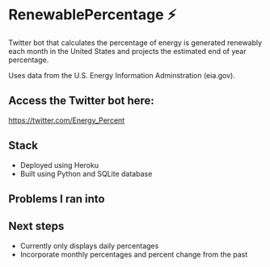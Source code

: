# RenewablePercentage ⚡

Twitter bot that calculates the percentage of energy is generated renewably each month in the United States and projects the estimated end of year percentage. 

Uses data from the U.S. Energy Information Adminstration (eia.gov).

## Access the Twitter bot here:
https://twitter.com/Energy_Percent

## Stack
- Deployed using Heroku
- Built using Python and SQLite database

## Problems I ran into

## Next steps
- Currently only displays daily percentages
- Incorporate monthly percentages and percent change from the past
